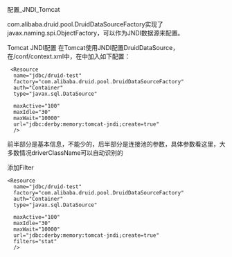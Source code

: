 配置_JNDI_Tomcat

com.alibaba.druid.pool.DruidDataSourceFactory实现了javax.naming.spi.ObjectFactory，可以作为JNDI数据源来配置。

Tomcat JNDI配置
在Tomcat使用JNDI配置DruidDataSource，在/conf/context.xml中，在中加入如下配置：

	 <Resource
      name="jdbc/druid-test"
      factory="com.alibaba.druid.pool.DruidDataSourceFactory"
      auth="Container"
      type="javax.sql.DataSource"

      maxActive="100"
      maxIdle="30"
      maxWait="10000"
      url="jdbc:derby:memory:tomcat-jndi;create=true"
      />

前半部分是基本信息，不能少的，后半部分是连接池的参数，具体参数看这里，大多数情况driverClassName可以自动识别的

添加Filter

	<Resource
      name="jdbc/druid-test"
      factory="com.alibaba.druid.pool.DruidDataSourceFactory"
      auth="Container"
      type="javax.sql.DataSource"

      maxActive="100"
      maxIdle="30"
      maxWait="10000"
      url="jdbc:derby:memory:tomcat-jndi;create=true"
      filters="stat"
      />